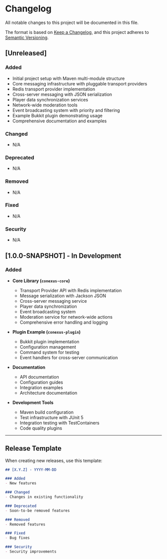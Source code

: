# Changelog

All notable changes to this project will be documented in this file.

The format is based on [Keep a Changelog](https://keepachangelog.com/en/1.0.0/),
and this project adheres to [Semantic Versioning](https://semver.org/spec/v2.0.0.html).

## [Unreleased]

### Added
- Initial project setup with Maven multi-module structure
- Core messaging infrastructure with pluggable transport providers
- Redis transport provider implementation
- Cross-server messaging with JSON serialization
- Player data synchronization services
- Network-wide moderation tools
- Event broadcasting system with priority and filtering
- Example Bukkit plugin demonstrating usage
- Comprehensive documentation and examples

### Changed
- N/A

### Deprecated
- N/A

### Removed
- N/A

### Fixed
- N/A

### Security
- N/A

## [1.0.0-SNAPSHOT] - In Development

### Added
- **Core Library (`conexus-core`)**
  - Transport Provider API with Redis implementation
  - Message serialization with Jackson JSON
  - Cross-server messaging service
  - Player data synchronization
  - Event broadcasting system
  - Moderation service for network-wide actions
  - Comprehensive error handling and logging

- **Plugin Example (`conexus-plugin`)**
  - Bukkit plugin implementation
  - Configuration management
  - Command system for testing
  - Event handlers for cross-server communication

- **Documentation**
  - API documentation
  - Configuration guides
  - Integration examples
  - Architecture documentation

- **Development Tools**
  - Maven build configuration
  - Test infrastructure with JUnit 5
  - Integration testing with TestContainers
  - Code quality plugins

---

## Release Template

When creating new releases, use this template:

```markdown
## [X.Y.Z] - YYYY-MM-DD

### Added
- New features

### Changed
- Changes in existing functionality

### Deprecated
- Soon-to-be removed features

### Removed
- Removed features

### Fixed
- Bug fixes

### Security
- Security improvements
```
